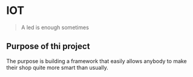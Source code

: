 # IOT
> A led is enough sometimes

## Purpose of thi project
The purpose is building a framework that easily allows anybody to make their shop quite more smart than usually.
